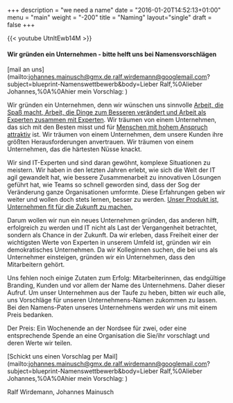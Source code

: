 +++
description = "we need a name"
date = "2016-01-20T14:52:13+01:00"
menu = "main"
weight = "-200"
title = "Naming"
layout="single"
draft = false
+++

{{< youtube UtnltEwb14M >}} 


#### Wir gründen ein Unternehmen - bitte helft uns bei Namensvorschlägen
 [mail an uns](mailto:johannes.mainusch@gmx.de,ralf.wirdemann@googlemail.com?
subject=blueprint-Namenswettbewerb&body=Lieber Ralf,%0Alieber Johannes,%0A%0Ahier mein Vorschlag: )


Wir gründen ein Unternehmen, denn wir wünschen uns sinnvolle [Arbeit, die Spaß macht, Arbeit, die Dinge zum Besseren verändert und Arbeit als Experten zusammen mit Experten](../charta). Wir träumen von einem Unternehmen, das sich mit den Besten misst und für [Menschen mit hohem Anspruch attraktiv](../werte) ist. Wir träumen von einem Unternehmen, dem unsere Kunden ihre größten Herausforderungen anvertrauen. Wir träumen von einem Unternehmen, das die härtesten Nüsse knackt.

Wir sind IT-Experten und sind daran gewöhnt, komplexe Situationen zu meistern. Wir haben in den letzten Jahren erlebt, wie sich die Welt der IT agil gewandelt hat, wie bessere Zusammenarbeit zu innovativen Lösungen geführt hat, wie Teams so schnell geworden sind, dass der Sog der Veränderung ganze Organisationen umformte. Diese Erfahrungen geben wir weiter und wollen doch stets lernen, besser zu werden. [Unser Produkt ist, Unternehmen fit für die Zukunft zu machen.](../product)

Darum wollen wir nun ein neues Unternehmen gründen, das anderen hilft, erfolgreich zu werden und IT nicht als Last der Vergangenheit betrachtet, sondern als Chance in der Zukunft. Da wir erleben, dass Freiheit einer der wichtigsten Werte von Experten in unserem Umfeld ist, gründen wir ein demokratisches Unternehmen. Da wir Kolleginnen suchen, die bei uns als Unternehmer einsteigen, gründen wir ein Unternehmen, dass den Mitarbeitern gehört.

Uns fehlen noch einige Zutaten zum Erfolg: Mitarbeiterinnen, das endgültige Branding, Kunden und vor allem der Name des Unternehmens. Daher dieser Aufruf. Um unser Unternehmen aus der Taufe zu heben, bitten wir euch alle, uns Vorschläge für unseren Unternehmens-Namen zukommen zu lassen. Bei den Namens-Paten unseres Unternehmens werden wir uns mit einem Preis bedanken.

Der Preis: Ein Wochenende an der Nordsee für zwei, oder eine entsprechende Spende an eine Organisation die Sie/ihr vorschlagt und deren Werte wir teilen.

[Schickt uns einen Vorschlag per Mail](mailto:johannes.mainusch@gmx.de,ralf.wirdemann@googlemail.com?
subject=blueprint-Namenswettbewerb&body=Lieber Ralf,%0Alieber Johannes,%0A%0Ahier mein Vorschlag: )

Ralf Wirdemann,
Johannes Mainusch



